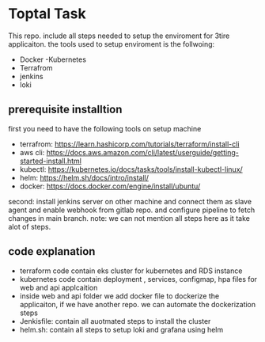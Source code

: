 # Toptal Task
This repo. include all steps needed to setup the enviroment for 3tire applicaiton. the tools used to setup enviroment is the follwoing:
- Docker 
-Kubernetes 
- Terrafrom
- jenkins 
- loki 

## prerequisite installtion 
first you need to have the following tools on setup machine 
- terrafrom: https://learn.hashicorp.com/tutorials/terraform/install-cli
- aws cli: https://docs.aws.amazon.com/cli/latest/userguide/getting-started-install.html
- kubectl: https://kubernetes.io/docs/tasks/tools/install-kubectl-linux/ 
- helm: https://helm.sh/docs/intro/install/
- docker: https://docs.docker.com/engine/install/ubuntu/

second: install jenkins server on other machine and connect them as slave agent and enable webhook from gitlab repo. and configure pipeline to fetch changes in main branch.
note: we can not mention all steps here as it take alot of steps.

## code explanation

- terraform code contain eks cluster for kubernetes and RDS instance 
- kubernetes code contain deployment , services, configmap, hpa files for web and api applcaition
- inside web and api folder we add docker file to dockerize the applicaiton, if we have another repo. we can automate the dockerization steps
- Jenkisfile: contain all auotmated steps to install the cluster
- helm.sh: contain all steps to setup loki and grafana using helm


